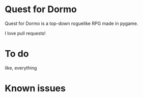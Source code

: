 # Quest for Dormo
Quest for Dormo is a top-down roguelike RPG made in pygame.

I love pull requests!

# To do
like, everything

# Known issues
